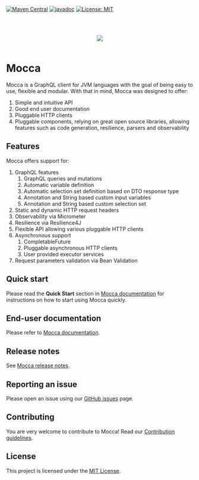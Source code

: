 [![Maven Central](https://maven-badges.herokuapp.com/maven-central/com.paypal.mocca/mocca-client/badge.svg?style=flat)](http://search.maven.org/#search|ga|1|g:com.paypal.mocca)
[![javadoc](https://javadoc.io/badge2/com.paypal.mocca/mocca-client/javadoc.svg)](https://javadoc.io/doc/com.paypal.mocca/mocca-client)
[![License: MIT](https://img.shields.io/badge/License-MIT-yellow.svg)](https://opensource.org/licenses/MIT)

<br><br>
<div style="text-align:center"><img src="docs/img/logo/mocca_logo_horizontal.png"/></div>
<br>

# Mocca

Mocca is a GraphQL client for JVM languages with the goal of being easy to use, flexible and modular. With that in mind, Mocca was designed to offer:

1. Simple and intuitive API
1. Good end user documentation
1. Pluggable HTTP clients
1. Pluggable components, relying on great open source libraries, allowing features such as code generation, resilience, parsers and observability

## Features

Mocca offers support for:

1. GraphQL features
    1. GraphQL queries and mutations
    1. Automatic variable definition
    1. Automatic selection set definition based on DTO response type
    1. Annotation and String based custom input variables
    1. Annotation and String based custom selection set
1. Static and dynamic HTTP request headers
1. Observability via Micrometer
1. Resilience via Resilience4J
1. Flexible API allowing various pluggable HTTP clients
1. Asynchronous support
    1. CompletableFuture
    1. Pluggable asynchronous HTTP clients
    1. User provided executor services
1. Request parameters validation via Bean Validation

## Quick start

Please read the **Quick Start** section in [Mocca documentation](docs/END_USER_DOCUMENT.md) for instructions on how to start using Mocca quickly.

## End-user documentation

Please refer to [Mocca documentation](docs/END_USER_DOCUMENT.md).

## Release notes
See [Mocca release notes](docs/RELEASE_NOTES.md).

## Reporting an issue
Please open an issue using our [GitHub issues](https://github.com/paypal/mocca/issues) page.

## Contributing
You are very welcome to contribute to Mocca! Read our [Contribution guidelines](docs/CONTRIBUTING.md).

## License
This project is licensed under the [MIT License](LICENSE.txt).
